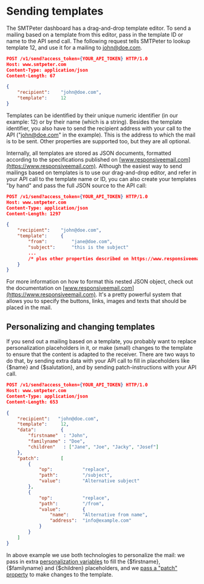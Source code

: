 # Sending templates

The SMTPeter dashboard has a drag-and-drop template editor. To send a mailing
based on a template from this editor, pass in the template ID or name to 
the API send call. The following request tells SMTPeter to lookup template 12, 
and use it for a mailing to john@doe.com.

```json
POST /v1/send?access_token={YOUR_API_TOKEN} HTTP/1.0
Host: www.smtpeter.com
Content-Type: application/json
Content-Length: 67

{
    "recipient":    "john@doe.com",
    "template":     12
}
```

Templates can be identified by their unique numeric identifier (in our example: 
12) or by their name (which is a string). Besides the template identifier, 
you also have to send the recipient address with your call to the API
("john@doe.com" in the example). This is the address to which the mail is to be sent.
Other properties are supported too, but they are all optional.

Internally, all templates are stored as JSON documents, formatted according
to the specifications published on [www.responsiveemail.com](https://www.responsiveemail.com).
Although the easiest way to send mailings based on templates is to use our 
drag-and-drop editor, and refer in your API call to the template name or ID,
you can also create your templates "by hand" and pass the full JSON source
to the API call:

```json
POST /v1/send?access_token={YOUR_API_TOKEN} HTTP/1.0
Host: www.smtpeter.com
Content-Type: application/json
Content-Length: 1297

{
    "recipient":    "john@doe.com",
    "template":     {
        "from":         "jane@doe.com",
        "subject":      "this is the subject"
        ...
        /* plus other properties described on https://www.responsiveemail.com */
    }
}
```

For more information on how to format this nested JSON object, check out the 
documentation on [www.responsiveemail.com](https://www.responsiveemail.com). It's
a pretty powerful system that allows you to specify the buttons, links, images 
and texts that should be placed in the mail.


## Personalizing and changing templates

If you send out a mailing based on a template, you probably want to replace 
personalization placeholders in it, or make (small) changes to the template to 
ensure that the content is adapted to the receiver. There are two ways to do that,
by sending extra data with your API call to fill in placeholders like {$name} and 
{$salutation}, and by sending patch-instructions with your API 
call.

```json
POST /v1/send?access_token={YOUR_API_TOKEN} HTTP/1.0
Host: www.smtpeter.com
Content-Type: application/json
Content-Length: 653

{
    "recipient":   "john@doe.com",
    "template":     12,
    "data":         {
        "firstname"  : "John",
        "familyname" : "Doe",
        "children"   : ["Jane", "Joe", "Jacky", "Josef"]
    },
    "patch":        [ 
        {
            "op":           "replace",
            "path":         "/subject",
            "value":        "Alternative subject"
        },
        {
            "op":           "replace",
            "path":         "/from",
            "value":        {
                "name":     "Alternative from name",
                "address":  "info@example.com"
            }
        }
    ]
}
```

In above example we use both technologies to personalize the mail: we
pass in extra [personalization variables](./rest-send-personalize) to fill 
the {$firstname}, {$familyname} and {$children} placeholders, and we 
[pass a "patch" property](./rest-send-modified) to make changes to the 
template.

